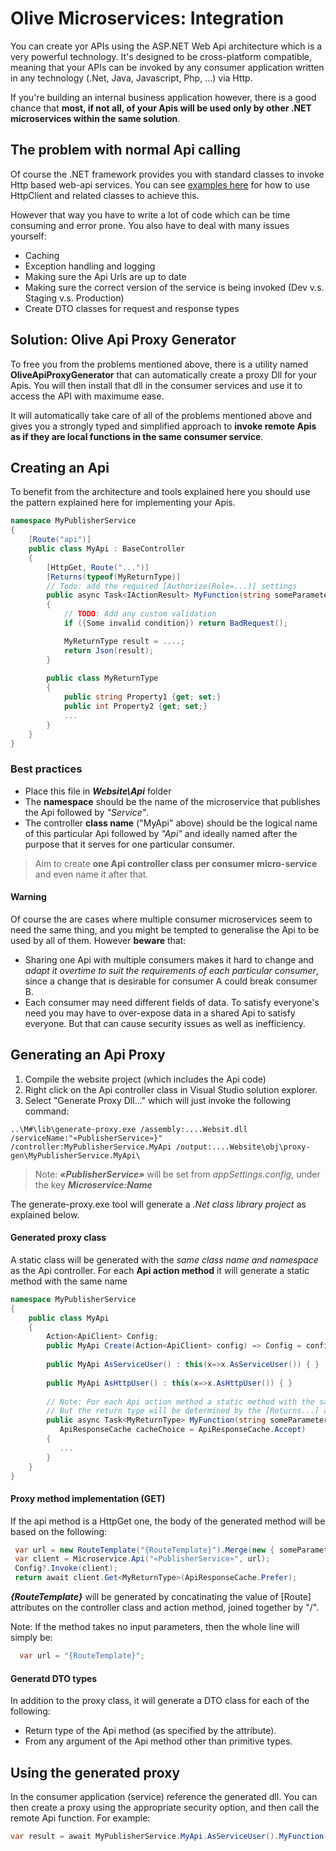 # Olive Microservices: Integration
You can create yor APIs using the ASP.NET Web Api architecture which is a very powerful technology.
It's designed to be cross-platform compatible, meaning that your APIs can be invoked by any consumer application written in any technology (.Net, Java, Javascript, Php, ...) via Http.

If you're building an internal business application however, there is a good chance that **most, if not all, of your Apis will be used only by other .NET microservices within the same solution**.

## The problem with normal Api calling
Of course the .NET framework provides you with standard classes to invoke Http based web-api services.
You can see [examples here](https://docs.microsoft.com/en-us/aspnet/web-api/overview/advanced/calling-a-web-api-from-a-net-client) for how to use HttpClient and related classes to achieve this.

However that way you have to write a lot of code which can be time consuming and error prone. You also have to deal with many issues yourself:
- Caching 
- Exception handling and logging
- Making sure the Api Urls are up to date
- Making sure the correct version of the service is being invoked (Dev v.s. Staging v.s. Production)
- Create DTO classes for request and response types

## Solution: Olive Api Proxy Generator
To free you from the problems mentioned above, there is a utility named **OliveApiProxyGenerator** that can automatically create a proxy Dll for your Apis. You will then install that dll in the consumer services and use it to access the API with maximume ease.

It will automatically take care of all of the problems mentioned above and gives you a strongly typed and simplified approach to **invoke remote Apis as if they are local functions in the same consumer service**.

## Creating an Api
To benefit from the architecture and tools explained here you should use the pattern explained here for implementing your Apis.

```csharp
namespace MyPublisherService
{
    [Route("api")]
    public class MyApi : BaseController
    {
        [HttpGet, Route("...")]
        [Returns(typeof(MyReturnType)]
        // Todo: add the required [Authorize(Role=...)] settings
        public async Task<IActionResult> MyFunction(string someParameter1, stringsomeParameter2)
        {
            // TODO: Add any custom validation
            if ({Some invalid condition}) return BadRequest();

            MyReturnType result = ....;
            return Json(result);
        }
        
        public class MyReturnType
        {
            public string Property1 {get; set;}
            public int Property2 {get; set;}
            ...
        }
    }
}
```
### Best practices
- Place this file in ***Website\Api*** folder
- The **namespace** should be the name of the microservice that publishes the Api followed by *"Service"*. 
- The controller **class name** ("MyApi" above) should be the logical name of this particular Api followed by *"Api"* and ideally named after the purpose that it serves for one particular consumer.

> Aim to create **one Api controller class per consumer micro-service** and even name it after that.

#### Warning
Of course the are cases where multiple consumer microservices seem to need the same thing, and you might be tempted to generalise the Api to be used by all of them. However **beware** that: 
- Sharing one Api with multiple consumers makes it hard to change and *adapt it overtime to suit the requirements of each particular consumer*, since a change that is desirable for consumer A could break consumer B. 
- Each consumer may need different fields of data. To satisfy everyone's need you may have to over-expose data in a shared Api to satisfy everyone. But that can cause security issues as well as inefficiency.

## Generating an Api Proxy
1. Compile the website project (which includes the Api code)
2. Right click on the Api controller class in Visual Studio solution explorer.
3. Select "Generate Proxy Dll..." which will just invoke the following command:
```
..\M#\lib\generate-proxy.exe /assembly:....Websit.dll /serviceName:"«PublisherService»}" /controller:MyPublisherService.MyApi /output:....Website\obj\proxy-gen\MyPublisherService.MyApi\
```

> Note: ***«PublisherService»*** will be set from *appSettings.config*, under the key ***Microservice:Name***

The generate-proxy.exe tool will generate a *.Net class library project* as explained below.

#### Generated proxy class

A static class will be generated with the *same class name and namespace* as the Api controller.
For each **Api action method** it will generate a static method with the same name

```csharp
namespace MyPublisherService
{
    public class MyApi
    {
        Action<ApiClient> Config;
        public MyApi Create(Action<ApiClient> config) => Config = config;
        
        public MyApi AsServiceUser() : this(x=>x.AsServiceUser()) { }
        
        public MyApi AsHttpUser() : this(x=>x.AsHttpUser()) { }        
    
        // Note: For each Api action method a static method with the same name and parameters will be generated.
        // But the return type will be determined by the [Returns...] attribute.
        public async Task<MyReturnType> MyFunction(string someParameter1, stringsomeParameter2, 
           ApiResponseCache cacheChoice = ApiResponseCache.Accept)
        {
           ...
        }
    }
}
```
#### Proxy method implementation (GET)

If the api method is a HttpGet one, the body of the generated method will be based on the following:

```csharp
 var url = new RouteTemplate("{RouteTemplate}").Merge(new { someParameter1 , stringsomeParameter2 });
 var client = Microservice.Api("«PublisherService»", url);
 Config?.Invoke(client);
 return await client.Get<MyReturnType>(ApiResponseCache.Prefer);
```

***{RouteTemplate}*** will be generated by concatinating the value of [Route] attributes on the controller class and action method, joined together by "/".

Note: If the method takes no input parameters, then the whole line will simply be:
```csharp
  var url = "{RouteTemplate}";
```

#### Generatd DTO types
In addition to the proxy class, it will generate a DTO class for each of the following:
- Return type of the Api method (as specified by the attribute).
- From any argument of the Api method other than primitive types.

## Using the generated proxy
In the consumer application (service) reference the generated dll.
You can then create a proxy using the appropriate security option, and then call the remote Api function. For example:
```csharp
var result = await MyPublisherService.MyApi.AsServiceUser().MyFunction(...);
```
